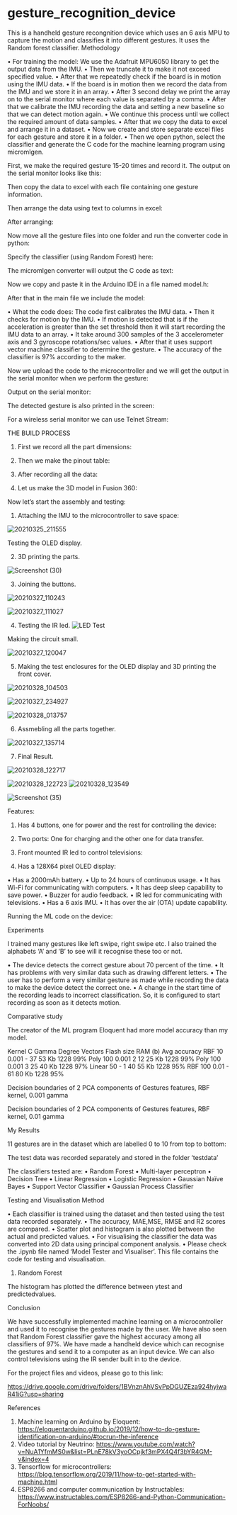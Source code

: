 # gesture_recognition_device
This is a handheld gesture recongnition device which uses an 6 axis MPU to capture the motion and classifies it into different gestures. It uses the Random forest classifier.
Methodology

•	For training the model:
We use the Adafruit MPU6050 library to get the output data from the IMU.
•	Then we truncate it to make it not exceed specified value.
•	After that we repeatedly check if the board is in motion using the IMU data.
•	If the board is in motion then we record the data from the IMU and we store it in an array.
•	After 3 second delay we print the array on to the serial monitor where each value is separated by a comma.
•	After that we calibrate the IMU recording the data and setting a new baseline so that we can detect motion again.
•	We continue this process until we collect the required amount of data samples.
•	After that we copy the data to excel and arrange it in a dataset.
•	Now we create and store separate excel files for each gesture and store it in a folder.
•	Then we open python, select the classifier and generate the C code for the machine learning program using micromlgen.


First, we make the required gesture 15-20 times and record it.
The output on the serial monitor looks like this:

 

Then copy the data to excel with each file containing one gesture information.
 
Then arrange the data using text to columns in excel:
 
After arranging:
 
Now move all the gesture files into one folder and run the converter code in python:
 
Specify the classifier (using Random Forest) here:
 
The micromlgen converter will output the C code as text:
 

Now we copy and paste it in the Arduino IDE in a file named model.h:
 

After that in the main file we include the model:
 


•	What the code does:
The code first calibrates the IMU data.
•	Then it checks for motion by the IMU.
•	If motion is detected that is if the acceleration is greater than the set threshold then it will start recording the IMU data to an array.
•	It take around 300 samples of the 3 accelerometer axis and 3 gyroscope rotations/sec values.
•	After that it uses support vector machine classifier to determine the gesture.
•	The accuracy of the classifier is 97% according to the maker.

Now we upload the code to the microcontroller and we will get the output in the serial monitor when we perform the gesture: 	 

Output on the serial monitor:
 
The detected gesture is also printed in the screen:
 

For a wireless serial monitor we can use Telnet Stream:
 
 

THE BUILD PROCESS
1.	First we record all the part dimensions:
 
2.	Then we make the pinout table:
 
3.	After recording all the data:
 
4.	Let us make the 3D model in Fusion 360:

 

 


Now let’s start the assembly and testing:

1.	Attaching the IMU to the microcontroller to save space:

![20210325_211555](https://user-images.githubusercontent.com/97425422/177103886-692eca23-a50a-43c7-a3aa-13fbca75da96.jpg)

 
Testing the OLED display.


 
2.	3D printing the parts.
 
  ![Screenshot (30)](https://user-images.githubusercontent.com/97425422/177103727-ee78d4ec-d6fe-4caf-8cca-94b74daef98b.png)
 

3.	Joining the buttons.
 
 
 ![20210327_110243](https://user-images.githubusercontent.com/97425422/177103918-1a66db74-7150-4383-80d6-928968482b04.jpg)

 ![20210327_111027](https://user-images.githubusercontent.com/97425422/177103935-2e764f32-ce13-4d5b-a575-92f8566dc49a.jpg)


4.	Testing the IR led.
 ![LED Test](https://user-images.githubusercontent.com/97425422/177104133-2b585124-7ddd-4392-ad64-ad144be1f5cd.PNG)

 

Making the circuit small.
 
![20210327_120047](https://user-images.githubusercontent.com/97425422/177104166-a9971fdf-cf72-46d9-acd7-762fd2af065d.jpg)


 

5.	Making the test enclosures for the OLED display and 3D printing the front cover.

![20210328_104503](https://user-images.githubusercontent.com/97425422/177104516-ed3872cb-a2b8-4e55-8b66-8c352158e185.jpg)

![20210327_234927](https://user-images.githubusercontent.com/97425422/177104216-ed97f249-b33a-4b63-858d-8a0f10caab1b.jpg)
 
![20210328_013757](https://user-images.githubusercontent.com/97425422/177104234-67867e3d-79ae-4972-b746-becb746260ca.jpg)


6. Assmebling all the parts together.

 ![20210327_135714](https://user-images.githubusercontent.com/97425422/177104175-b535ca78-ed9c-45cc-86c9-d90feabf9846.jpg)

 

7.	Final Result.

![20210328_122717](https://user-images.githubusercontent.com/97425422/177104605-e9b8dc5b-66a3-4baf-9b8e-936c1c613eb3.jpg)

 ![20210328_122723](https://user-images.githubusercontent.com/97425422/177104612-d0778f0a-be19-4bed-8315-2272fb0c2887.jpg)
![20210328_123549](https://user-images.githubusercontent.com/97425422/177104622-43499782-c5ed-4588-9a3b-d5d441d5935e.jpg)

![Screenshot (35)](https://user-images.githubusercontent.com/97425422/177104669-05b68f40-a340-4ccd-a291-41a6dbe2e21c.png)

Features:
1.	Has 4 buttons, one for power and the rest for controlling the device:
 

2.	Two ports: One for charging and the other one for data transfer.
 
3.	Front mounted IR led to control televisions:

 

4.	Has a 128X64 pixel OLED display:
 

•	Has a 2000mAh battery.
•	Up to 24 hours of continuous usage.
•	It has Wi-Fi for communicating with computers.
•	It has deep sleep capability to save power.
•	Buzzer for audio feedback.
•	IR led for communicating with televisions.
•	Has a 6 axis IMU.
•	It has over the air (OTA) update capability.


Running the ML code on the device:
 

Experiments


I trained many gestures like left swipe, right swipe etc. I also trained the alphabets ‘A’ and ‘B’ to see will it recognise these too or not.


•	The device detects the correct gesture about 70 percent of the time.
•	It has problems with very similar data such as drawing different letters.
•	The user has to perform a very similar gesture as made while recording the data to make the device detect the correct one.
•	A change in the start time of the recording leads to incorrect classification. So, it is configured to start recording as soon as it detects motion.



Comparative study

The creator of the ML program Eloquent had more model accuracy than my model.

Kernel	C	Gamma	Degree	Vectors	Flash size	RAM (b)	Avg accuracy
RBF	10	0.001	-	37	53 Kb	1228	99%
Poly	100	0.001	2	12	25 Kb	1228	99%
Poly	100	0.001	3	25	40 Kb	1228	97%
Linear	50	-	1	40	55 Kb	1228	95%
RBF	100	0.01	-	61	80 Kb	1228	95%


 
Decision boundaries of 2 PCA components of Gestures features, RBF kernel, 0.001 gamma
 

Decision boundaries of 2 PCA components of Gestures features, RBF kernel, 0.01 gamma




My Results


11 gestures are in the dataset which are labelled 0 to 10 from top to bottom:

 

The test data was recorded separately and stored in the folder ‘testdata’
 
The classifiers tested are:
•	Random Forest
•	Multi-layer perceptron
•	Decision Tree
•	Linear Regression
•	Logistic Regression
•	Gaussian Naïve Bayes
•	Support Vector Classifier
•	Gaussian Process Classifier

Testing and Visualisation Method

•	Each classifier is trained using the dataset and then tested using the test data recorded separately.
•	The accuracy, MAE,MSE, RMSE and R2 scores are compared.
•	Scatter plot and histogram is also plotted between the actual and predicted values.
•	For visualising the classifier the data was converted into 2D data using principal component analysis.
•	Please check the .ipynb file named ‘Model Tester and Visualiser’. This file contains the code for testing and visualisation.

1.	Random Forest 

 
 
The histogram has plotted the difference between ytest and predictedvalues.

Conclusion

We have successfully implemented machine learning on a microcontroller and used it to recognise the gestures made by the user. We have also seen that Random Forest classifier gave the highest accuracy among all classifiers of 97%.
We have made a handheld device which can recognise the gestures and send it to a computer as an input device. We can also control televisions using the IR sender built in to the device.


For the project files and videos, please go to this link:

https://drive.google.com/drive/folders/1BVnznAhVSvPpDGUZEza924hyiwaR41iG?usp=sharing




References

1.	Machine learning on Arduino by Eloquent:
https://eloquentarduino.github.io/2019/12/how-to-do-gesture-identification-on-arduino/#tocrun-the-inference
2.	Video tutorial by Neutrino:
https://www.youtube.com/watch?v=NuA1YfmMS0w&list=PLnE78kV3yoOCpjkf3mPX4Q4f3bYR4GM-v&index=4
3.	Tensorflow for microcontrollers:
https://blog.tensorflow.org/2019/11/how-to-get-started-with-machine.html
4.	ESP8266 and computer communication by Instructables:
https://www.instructables.com/ESP8266-and-Python-Communication-ForNoobs/

